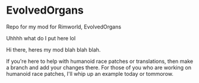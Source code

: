 # EvolvedOrgans
Repo for my mod for Rimworld, EvolvedOrgans

Uhhhh what do I put here lol

Hi there, heres my mod blah blah blah.

If you're here to help with humanoid race patches or translations, then make a branch and add your changes there. For those of you who are working on humanoid race patches, I'll whip up an example today or tommorow.
